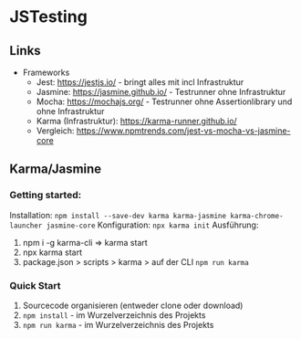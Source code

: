 # JSTesting

## Links

- Frameworks
  - Jest: https://jestjs.io/ - bringt alles mit incl Infrastruktur
  - Jasmine: https://jasmine.github.io/ - Testrunner ohne Infrastruktur
  - Mocha: https://mochajs.org/ - Testrunner ohne Assertionlibrary und ohne Infrastruktur
  - Karma (Infrastruktur): https://karma-runner.github.io/
  - Vergleich: https://www.npmtrends.com/jest-vs-mocha-vs-jasmine-core

## Karma/Jasmine

### Getting started:

Installation: `npm install --save-dev karma karma-jasmine karma-chrome-launcher jasmine-core`
Konfiguration: `npx karma init`
Ausführung:

1. npm i -g karma-cli => karma start
2. npx karma start
3. package.json > scripts > karma > auf der CLI `npm run karma`

### Quick Start

1. Sourcecode organisieren (entweder clone oder download)
2. `npm install` - im Wurzelverzeichnis des Projekts
3. `npm run karma` - im Wurzelverzeichnis des Projekts
